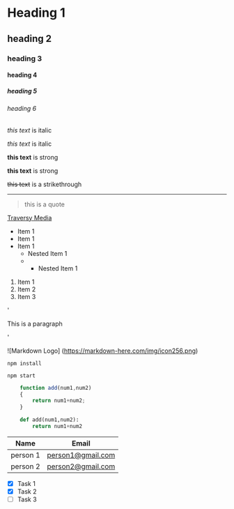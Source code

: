 <!-- Headings -->
# Heading 1
## heading 2
### heading 3
#### heading 4
##### heading 5
###### heading 6

<!-- Italics -->
*this text* is italic

_this text_ is italic

<!-- Strong -->
**this text** is strong

__this text__ is strong
<!-- Strikethrough -->
~~this text~~ is a strikethrough

<!-- Horizontal rule -->
___

<!-- Blockquote -->
>this is a quote

<!-- Links -->
[Traversy Media](https://www.youtube.com/watch?v=a3ubYqMFdT4&t=4s)

<!-- Unordered list -->
* Item 1
* Item 1
*  Item 1
    * Nested Item 1
    * * Nested Item 1

<!-- Ordered list -->
1. Item 1
2. Item 2
3. Item 3

<!-- Inline Code Block -->
'<p>This is a paragraph</p>'

<!-- Images -->
![Markdown Logo]
(https://markdown-here.com/img/icon256.png)

<!-- GitHub MarkDown -->

<!-- Code BLocks -->
```
npm install

npm start
```

```javascript
    function add(num1,num2)
    {
        return num1+num2;
    }
```

```python
    def add(num1,num2):
        return num1+num2
```

<!-- Tables -->
| Name      | Email                 |
|--------   |--------               |
| person 1  | person1@gmail.com     |
| person 2  | person2@gmail.com     |

<!-- Task Lists -->
* [x] Task 1
* [x] Task 2
* [ ] Task 3
